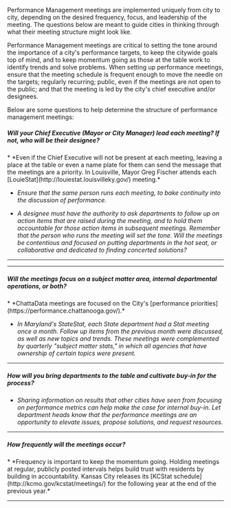Performance Management meetings are implemented uniquely from city to city, depending on the desired frequency, focus, and leadership of the meeting. The questions below are meant to guide cities in thinking through what their meeting structure might look like.

Performance Management meetings are critical to setting the tone around the importance of a city's performance targets, to keep the citywide goals top of mind, and to keep momentum going as those at the table work to identify trends and solve problems. When setting up performance meetings, ensure that the meeting schedule is frequent enough to move the needle on the targets; regularly recurring; public, even if the meetings are not open to the public; and that the meeting is led by the city's chief executive and/or designees.

Below are some questions to help determine the structure of performance management meetings:

<h5>Will your Chief Executive (Mayor or City Manager) lead each meeting?
If not, who will be their designee?</h5>
* *Even if the Chief Executive will not be present at each meeting, leaving a place at the table or even a name plate for them can send the message that the meetings are a priority. In Louisville, Mayor Greg Fischer attends each [LouieStat](http://louiestat.louisvilleky.gov/) meeting.*

* *Ensure that the same person runs each meeting, to bake continuity into the discussion of performance.*

* *A designee must have the authority to ask departments to follow up on action items that are raised during the meeting, and to hold them accountable for those action items in subsequent meetings. Remember that the person who runs the meeting will set the tone. Will the meetings be contentious and focused on putting departments in the hot seat, or collaborative and dedicated to finding concerted solutions?*

__________________________________________________________________________________________________________________
__________________________________________________________________________________________________________________

<h5>Will the meetings focus on a subject matter area, internal departmental operations, or both?</h5>
* *ChattaData meetings are focused on the City's [performance priorities](https://performance.chattanooga.gov/).*

* *In Maryland's StateStat, each State department had a Stat meeting once a month. Follow up items from the previous month were discussed, as well as new topics and trends. These meetings were complemented by quarterly "subject matter stats," in which all agencies that have ownership of certain topics were present.*
<hr></hr>

<h5>How will you bring departments to the table and cultivate buy-in for the process?</h5>

* *Sharing information on results that other cities have seen from focusing on performance metrics can help make the case for internal buy-in. Let department heads know that the performance meetings are an opportunity to elevate issues, propose solutions, and request resources.*
<hr></hr>

<h5>How frequently will the meetings occur?</h5>
* *Frequency is important to keep the momentum going. Holding meetings at regular, publicly posted intervals helps build trust with residents by building in accountability.
Kansas City releases its [KCStat schedule](http://kcmo.gov/kcstat/meetings/) for the following year at the end of the previous year.*
<hr></hr>
